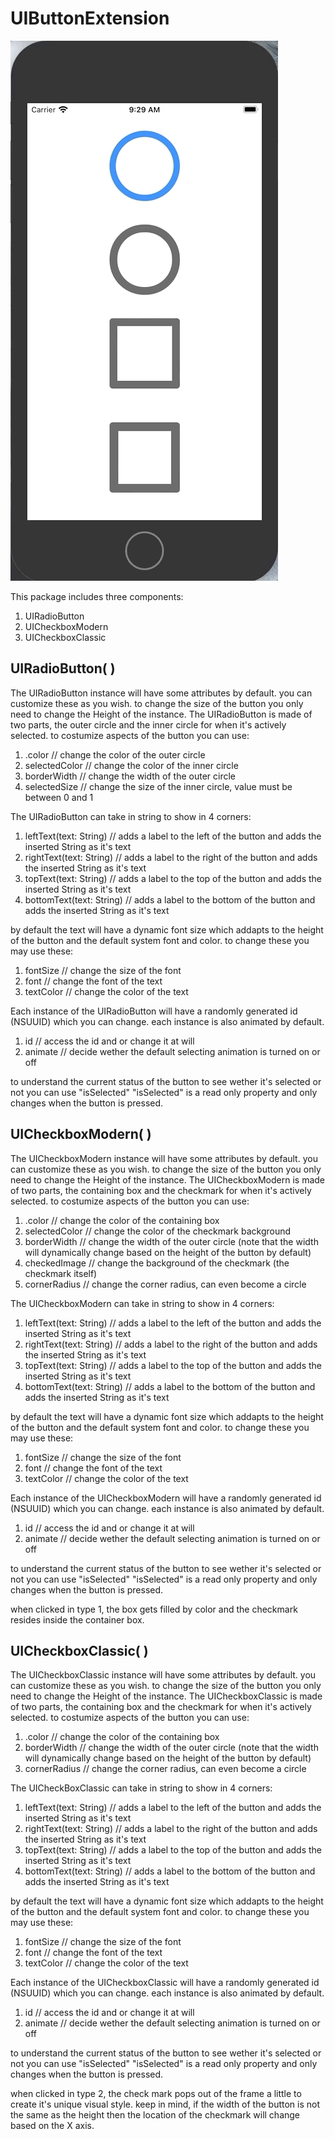 # UIButtonExtension

![](UIButtonExtensionDemo.gif)

This package includes three components: 

1. UIRadioButton
2. UICheckboxModern
3. UICheckboxClassic

## UIRadioButton( )

The UIRadioButton instance will have some attributes by default. you can customize these as you wish. to change the size of the button you only need to change the Height of the instance.
The UIRadioButton is made of two parts, the outer circle and the inner circle for when it's actively selected. to costumize aspects of the button you can use:

1. .color         // change the color of the outer circle
2. selectedColor  // change the color of the inner circle
3. borderWidth    // change the width of the outer circle 
4. selectedSize   // change the size of the inner circle, value must be between 0 and 1 

The UIRadioButton can take in string to show in 4 corners: 

1. leftText(text: String)        // adds a label to the left of the button and adds the inserted String as it's text
2. rightText(text: String)       // adds a label to the right of the button and adds the inserted String as it's text
3. topText(text: String)         // adds a label to the top of the button and adds the inserted String as it's text
4. bottomText(text: String)      // adds a label to the bottom of the button and adds the inserted String as it's text

by default the text will have a dynamic font size which addapts to the height of the button and the default system font and color. to change these you may use these:

1. fontSize      // change the size of the font
2. font          // change the font of the text 
3. textColor     // change the color of the text 

Each instance of the UIRadioButton will have a randomly generated id (NSUUID) which you can change. each instance is also animated by default.

1. id              // access the id and or change it at will
2. animate         // decide wether the default selecting animation is turned on or off

to understand the current status of the button to see wether it's selected or not you can use "isSelected"
"isSelected" is a read only property and only changes when the button is pressed.

## UICheckboxModern( )

The UICheckboxModern instance will have some attributes by default. you can customize these as you wish. to change the size of the button you only need to change the Height of the instance.
The UICheckboxModern is made of two parts, the containing box and the checkmark for when it's actively selected. to costumize aspects of the button you can use:

1. .color              // change the color of the containing box
2. selectedColor       // change the color of the checkmark background
3. borderWidth         // change the width of the outer circle (note that the width will dynamically change based on the height of the button by default)
4. checkedImage        // change the background of the checkmark (the checkmark itself)
5. cornerRadius        // change the corner radius, can even become a circle

The UICheckboxModern can take in string to show in 4 corners: 

1. leftText(text: String)        // adds a label to the left of the button and adds the inserted String as it's text
2. rightText(text: String)       // adds a label to the right of the button and adds the inserted String as it's text
3. topText(text: String)         // adds a label to the top of the button and adds the inserted String as it's text
4. bottomText(text: String)      // adds a label to the bottom of the button and adds the inserted String as it's text

by default the text will have a dynamic font size which addapts to the height of the button and the default system font and color. to change these you may use these:

1. fontSize      // change the size of the font
2. font          // change the font of the text 
3. textColor     // change the color of the text 

Each instance of the UICheckboxModern will have a randomly generated id (NSUUID) which you can change. each instance is also animated by default.

1. id              // access the id and or change it at will
2. animate         // decide wether the default selecting animation is turned on or off

to understand the current status of the button to see wether it's selected or not you can use "isSelected"
"isSelected" is a read only property and only changes when the button is pressed.

when clicked in type 1, the box gets filled by color and the checkmark resides inside the container box.

## UICheckboxClassic( )

The UICheckboxClassic instance will have some attributes by default. you can customize these as you wish. to change the size of the button you only need to change the Height of the instance.
The UICheckboxClassic is made of two parts, the containing box and the checkmark for when it's actively selected. to costumize aspects of the button you can use:

1. .color         // change the color of the containing box
2. borderWidth    // change the width of the outer circle (note that the width will dynamically change based on the height of the button by default)
3. cornerRadius   // change the corner radius, can even become a circle

The UICheckBoxClassic can take in string to show in 4 corners: 

1. leftText(text: String)          // adds a label to the left of the button and adds the inserted String as it's text
2. rightText(text: String)         // adds a label to the right of the button and adds the inserted String as it's text
3. topText(text: String)           // adds a label to the top of the button and adds the inserted String as it's text
4. bottomText(text: String)        // adds a label to the bottom of the button and adds the inserted String as it's text

by default the text will have a dynamic font size which addapts to the height of the button and the default system font and color. to change these you may use these:

1. fontSize      // change the size of the font
2. font          // change the font of the text 
3. textColor     // change the color of the text 

Each instance of the UICheckboxClassic will have a randomly generated id (NSUUID) which you can change. each instance is also animated by default.

1. id              // access the id and or change it at will
2. animate         // decide wether the default selecting animation is turned on or off

to understand the current status of the button to see wether it's selected or not you can use "isSelected"
"isSelected" is a read only property and only changes when the button is pressed.

when clicked in type 2, the check mark pops out of the frame a little to create it's unique visual style. keep in mind, if the width of the button is not the same as the height then the location of the checkmark will change based on the X axis.


